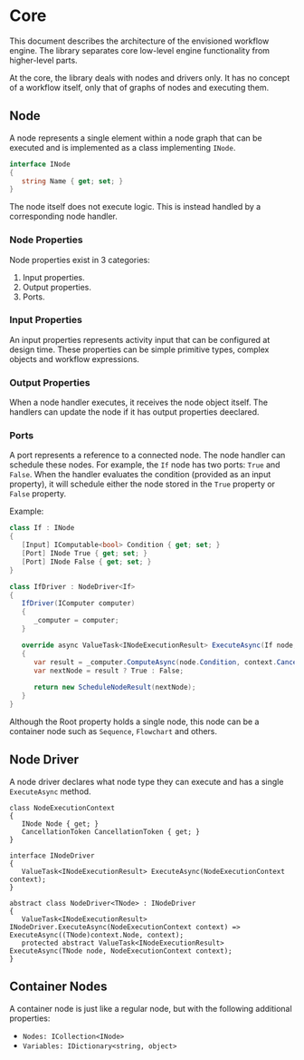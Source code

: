 # Core

This document describes the architecture of the envisioned workflow engine.
The library separates core low-level engine functionality from higher-level parts. 

At the core, the library deals with nodes and drivers only. It has no concept of a workflow itself, only that of graphs of nodes and executing them.

## Node

A node represents a single element within a node graph that can be executed and is implemented as a class implementing `INode`.

```csharp
interface INode
{
   string Name { get; set; }
}
```

The node itself does not execute logic. This is instead handled by a corresponding node handler.

### Node Properties

Node properties exist in 3 categories:

1. Input properties.
2. Output properties.
3. Ports.

### Input Properties

An input properties represents activity input that can be configured at design time. These properties can be simple primitive types, complex objects and workflow expressions.

### Output Properties

When a node handler executes, it receives the node object itself. The handlers can update the node if it has output properties deeclared.

### Ports

A port represents a reference to a connected node. The node handler can schedule these nodes. For example, the `If` node has two ports: `True` and `False`.
When the handler evaluates the condition (provided as an input property), it will schedule either the node stored in the `True` property or `False` property.

Example:

```csharp
class If : INode
{
   [Input] IComputable<bool> Condition { get; set; }
   [Port] INode True { get; set; }
   [Port] INode False { get; set; }
}

class IfDriver : NodeDriver<If>
{
   IfDriver(IComputer computer)
   {
      _computer = computer;
   }

   override async ValueTask<INodeExecutionResult> ExecuteAsync(If node, NodeExecutionContext context)
   {
      var result = _computer.ComputeAsync(node.Condition, context.CancellationToken);
      var nextNode = result ? True : False;
      
      return new ScheduleNodeResult(nextNode);
   }
}
```

Although the Root property holds a single node, this node can be a container node such as `Sequence`, `Flowchart` and others.

## Node Driver

A node driver declares what node type they can execute and has a single `ExecuteAsync` method.

```charp
class NodeExecutionContext
{
   INode Node { get; }
   CancellationToken CancellationToken { get; }
}

interface INodeDriver
{
   ValueTask<INodeExecutionResult> ExecuteAsync(NodeExecutionContext context);
}

abstract class NodeDriver<TNode> : INodeDriver
{
   ValueTask<INodeExecutionResult> INodeDriver.ExecuteAsync(NodeExecutionContext context) => ExecuteAsync((TNode)context.Node, context);
   protected abstract ValueTask<INodeExecutionResult> ExecuteAsync(TNode node, NodeExecutionContext context);
}
```

## Container Nodes

A container node is just like a regular node, but with the following additional properties:

- `Nodes: ICollection<INode>`
- `Variables: IDictionary<string, object>`